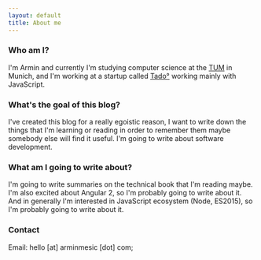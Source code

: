 ```yaml
---
layout: default
title: About me
---
```

### Who am I?
I'm Armin and currently I'm studying computer science at the [TUM](https://www.tum.de/en/homepage/) in Munich, and I'm working at a startup called [Tado°](https://www.tado.com/de-en/) working mainly with JavaScript.

### What's the goal of this blog?
I've created this blog for a really egoistic reason, I want to write down the things that I'm learning or reading in order to remember them maybe somebody else will find it useful.
I'm going to write about software development.

### What am I going to write about?
I'm going to write summaries on the technical book that I'm reading maybe.
I'm also excited about Angular 2, so I'm probably going to write about it. And in
 generally I'm interested in JavaScript ecosystem (Node, ES2015), so I'm probably going to write
 about it.

### Contact
  Email: hello [at] arminmesic [dot] com;
